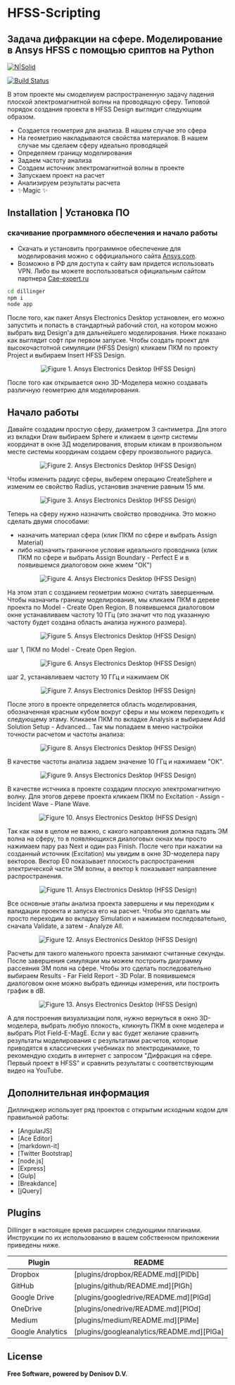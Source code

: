 # HFSS-Scripting
## Задача дифракции на сфере. Моделирование в Ansys HFSS с помощью сриптов на Python

[![N|Solid](https://cldup.com/dTxpPi9lDf.thumb.png)](https://nodesource.com/products/nsolid)

[![Build Status](https://travis-ci.org/joemccann/dillinger.svg?branch=master)](https://travis-ci.org/joemccann/dillinger)

В этом проекте мы смоделиуем распространенную задачу падения плоской электромагнитной волны на проводящую сферу. Типовой порядок создания проекта в HFSS Design выглядит следующим образом.

- Создается геометрия для анализа. В нашем случае это сфера
- На геометрию накладываются свойства материалов. В нашем случае мы сделаем сферу идеально проводящей
- Определяем границу моделирования
- Задаем частоту анализа
- Создаем источник электромагнитной волны в проекте
- Запускаем проект на расчет
- Анализируем результаты расчета
- ✨Magic ✨

## Installation | Установка ПО
### скачивание программного обеспечения и начало работы

- Скачать и установить программное обеспечение для моделирования можно с оффициального сайта [Ansys.com](https://www.ansys.com/academic/students/ansys-electronics-desktop-student).
- Возможно в РФ для доступа к сайту вам придется использовать VPN. Либо вы можете воспользоваться официальным сайтом партнера [Cae-expert.ru](https://cae-expert.ru/product/ansys-hfss) 

```sh
cd dillinger
npm i
node app
```

После того, как пакет Ansys Electronics Desktop установлен, его можно запустить и попасть в стандартный рабочий стол, на котором можно выбрать вид Design'a для дальнейшего моделирования. Ниже показано как выглядит софт при первом запуске. Чтобы создать проект для высокочастотной симуляции (HFSS Design) кликаем ПКМ по проекту Project и выбираем Insert HFSS Design.

<p align="center">
  <img src="https://github.com/Den1sovDm1triy/hfss-scripting/blob/main/Screenshots/Fig_1.png" alt="Figure 1. Ansys Electronics Desktop (HFSS Design)"/>
</p>

После того как открывается окно 3D-Моделера можно создавать различную геометрию для моделирования. 

## Начало работы

Давайте создадим простую сферу, диаметром 3 сантиметра. Для этого из вкладки Draw выбираем Sphere и кликаем в центр системы координат в окне 3Д моделирования, вторым кликам в произвольном месте системы координам создаем сферу произвольного радиуса.

<p align="center">
  <img src="https://github.com/Den1sovDm1triy/hfss-scripting/blob/main/Screenshots/Fig_2.png" alt="Figure 2. Ansys Electronics Desktop (HFSS Design)"/>
</p>

Чтобы изменить радиус сферы, выберем операцию CreateSphere и изменим ее свойство Radius, установив значение равным 15 мм.

<p align="center">
  <img src="https://github.com/Den1sovDm1triy/hfss-scripting/blob/main/Screenshots/Fig_3.png" alt="Figure 3. Ansys Electronics Desktop (HFSS Design)"/>
</p>

Теперь на сферу нужно назначить свойство проводника. Это можно сделать двумя способами:
- назначить материал сфера (клик ПКМ по сфере и выбрать Assign Material)
- либо назначить граничное условие идеального проводника (клик ПКМ по сфере и выбрать Assign Boundary - Perfect E и в появившемся диалоговом окне жмем "ОК")

<p align="center">
  <img src="https://github.com/Den1sovDm1triy/hfss-scripting/blob/main/Screenshots/Fig_4.png" alt="Figure 4. Ansys Electronics Desktop (HFSS Design)"/>
</p>

На этом этап с созданием геометрии можно считать завершенным. Чтобы назначить границу моделирования, мы кликаем ПКМ в дереве проекта по Model - Create Open Region. В появившемся диалоговом окне устанавливаем частоту 10 ГГц (это значит что под указанную частоту будет создана область анализа нужного размера).

<p align="center">
  <img src="https://github.com/Den1sovDm1triy/hfss-scripting/blob/main/Screenshots/Fig_5.png" alt="Figure 5. Ansys Electronics Desktop (HFSS Design)"/>
</p>

шаг 1, ПКМ по Model - Create Open Region.

<p align="center">
  <img src="https://github.com/Den1sovDm1triy/hfss-scripting/blob/main/Screenshots/Fig_6.png" alt="Figure 6. Ansys Electronics Desktop (HFSS Design)"/>
</p>

шаг 2, устанавливаем частоту 10 ГГц и нажимаем ОК

<p align="center">
  <img src="https://github.com/Den1sovDm1triy/hfss-scripting/blob/main/Screenshots/Fig_7.png" alt="Figure 7. Ansys Electronics Desktop (HFSS Design)"/>
</p>

После этого в проекте определяется область моделирования, обозначенная красным кубом вокруг сферы и мы можем переходить к следующему этаму. Кликаем ПКМ по вкладке Analysis и выбираем Add Solution Setup - Advanced... Так мы попадаем в меню настройки точности расчетом и частоты анализа:

<p align="center">
  <img src="https://github.com/Den1sovDm1triy/hfss-scripting/blob/main/Screenshots/Fig_8.png" alt="Figure 8. Ansys Electronics Desktop (HFSS Design)"/>
</p>

В качестве частоты анализа задаем значение 10 ГГц и нажимаем "ОК".

<p align="center">
  <img src="https://github.com/Den1sovDm1triy/hfss-scripting/blob/main/Screenshots/Fig_9.png" alt="Figure 9. Ansys Electronics Desktop (HFSS Design)"/>
</p>

В качестве истчника в проекте создадим плоскую электромагнитную волну. Для этогов дереве проекта кликаем ПКМ по Excitation - Assign - Incident Wave - Plane Wave.

<p align="center">
  <img src="https://github.com/Den1sovDm1triy/hfss-scripting/blob/main/Screenshots/Fig_10.png" alt="Figure 10. Ansys Electronics Desktop (HFSS Design)"/>
</p>

Так как нам в целом не важно, с какого направления должна падать ЭМ волна на сферу, то в появляющихся диалоговых окнах мы просто нажимаем пару раз Next и один раз Finish. После чего при нажатии на созданный источник (Excitation) мы увидим в окне 3D-моделера пару векторов. Вектор E0 показывает плоскость распространения электрической части ЭМ волны, а вектор k показывает направление распространения.

<p align="center">
  <img src="https://github.com/Den1sovDm1triy/hfss-scripting/blob/main/Screenshots/Fig_11.png" alt="Figure 11. Ansys Electronics Desktop (HFSS Design)"/>
</p>

Все основные этапы анализа проекта завершены и мы переходим к валидации проекта и запуска его на расчет. Чтобы это сделать мы просто переходим во вкладку Simulation и нажимаем последовательно, сначала Validate, а затем - Analyze All.

<p align="center">
  <img src="https://github.com/Den1sovDm1triy/hfss-scripting/blob/main/Screenshots/Fig_12.png" alt="Figure 12. Ansys Electronics Desktop (HFSS Design)"/>
</p>

Расчеты для такого маленького проекта занимают считанные секунды. После завершения симуляции мы можем построить диаграмму рассеяния ЭМ поля на сфере. Чтобы это сделать последовательно выбираем Results - Far Field Report - 3D Polar. В появившемся диалоговом окне можно выбрать единицы измерения, или построить график в dB.

<p align="center">
  <img src="https://github.com/Den1sovDm1triy/hfss-scripting/blob/main/Screenshots/Fig_13.png" alt="Figure 13. Ansys Electronics Desktop (HFSS Design)"/>
</p>

А для построения визуализации поля, нужно вернуться в окно 3D-моделера, выбрать любую плокость, кликнуть ПКМ в окне моделера и выбрать Plot Field-E-MagE. Если у вас будет желание сравнить результаты моделирования с результатами расчетов, которые приводятся в классических учебниках по электродинамике, то рекомендую сходить в интернет с запросом "Дифракция на сфере. Первый проект в HFSS" и сравнить результаты с соответствующим видео на YouTube.

## Дополнительная информация

Диллинджер использует ряд проектов с открытым исходным кодом для правильной работы:

- [AngularJS]
- [Ace Editor]
- [markdown-it]
- [Twitter Bootstrap]
- [node.js]
- [Express]
- [Gulp]
- [Breakdance]
- [jQuery]

## Plugins

Dillinger в настоящее время расширен следующими плагинами. Инструкции по их использованию в вашем собственном приложении приведены ниже.

| Plugin | README |
| ------ | ------ |
| Dropbox | [plugins/dropbox/README.md][PlDb] |
| GitHub | [plugins/github/README.md][PlGh] |
| Google Drive | [plugins/googledrive/README.md][PlGd] |
| OneDrive | [plugins/onedrive/README.md][PlOd] |
| Medium | [plugins/medium/README.md][PlMe] |
| Google Analytics | [plugins/googleanalytics/README.md][PlGa] |

## License

**Free Software, powered by Denisov D.V.**
